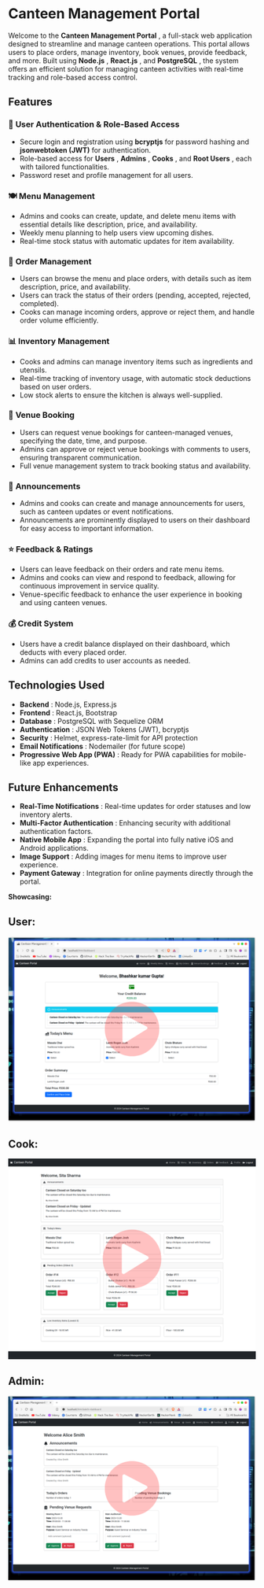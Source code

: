 # Canteen Management Portal

Welcome to the  **Canteen Management Portal** , a full-stack web application designed to streamline and manage canteen operations. This portal allows users to place orders, manage inventory, book venues, provide feedback, and more. Built using  **Node.js** ,  **React.js** , and  **PostgreSQL** , the system offers an efficient solution for managing canteen activities with real-time tracking and role-based access control.

## Features

### 🔑 **User Authentication & Role-Based Access**

* Secure login and registration using **bcryptjs** for password hashing and **jsonwebtoken (JWT)** for authentication.
* Role-based access for  **Users** ,  **Admins** ,  **Cooks** , and  **Root Users** , each with tailored functionalities.
* Password reset and profile management for all users.

### 🍽️ **Menu Management**

* Admins and cooks can create, update, and delete menu items with essential details like description, price, and availability.
* Weekly menu planning to help users view upcoming dishes.
* Real-time stock status with automatic updates for item availability.

### 🛒 **Order Management**

* Users can browse the menu and place orders, with details such as item description, price, and availability.
* Users can track the status of their orders (pending, accepted, rejected, completed).
* Cooks can manage incoming orders, approve or reject them, and handle order volume efficiently.

### 📊 **Inventory Management**

* Cooks and admins can manage inventory items such as ingredients and utensils.
* Real-time tracking of inventory usage, with automatic stock deductions based on user orders.
* Low stock alerts to ensure the kitchen is always well-supplied.

### 📅 **Venue Booking**

* Users can request venue bookings for canteen-managed venues, specifying the date, time, and purpose.
* Admins can approve or reject venue bookings with comments to users, ensuring transparent communication.
* Full venue management system to track booking status and availability.

### 📢 **Announcements**

* Admins and cooks can create and manage announcements for users, such as canteen updates or event notifications.
* Announcements are prominently displayed to users on their dashboard for easy access to important information.

### ⭐ **Feedback & Ratings**

* Users can leave feedback on their orders and rate menu items.
* Admins and cooks can view and respond to feedback, allowing for continuous improvement in service quality.
* Venue-specific feedback to enhance the user experience in booking and using canteen venues.

### 💰 **Credit System**

* Users have a credit balance displayed on their dashboard, which deducts with every placed order.
* Admins can add credits to user accounts as needed.

## Technologies Used

* **Backend** : Node.js, Express.js
* **Frontend** : React.js, Bootstrap
* **Database** : PostgreSQL with Sequelize ORM
* **Authentication** : JSON Web Tokens (JWT), bcryptjs
* **Security** : Helmet, express-rate-limit for API protection
* **Email Notifications** : Nodemailer (for future scope)
* **Progressive Web App (PWA)** : Ready for PWA capabilities for mobile-like app experiences.

## Future Enhancements

* **Real-Time Notifications** : Real-time updates for order statuses and low inventory alerts.
* **Multi-Factor Authentication** : Enhancing security with additional authentication factors.
* **Native Mobile App** : Expanding the portal into fully native iOS and Android applications.
* **Image Support** : Adding images for menu items to improve user experience.
* **Payment Gateway** : Integration for online payments directly through the portal.

**Showcasing:**

## User:

[![User Dashboard - Watch on youtube](./screenshot/yt/User_yt.png)](https://youtu.be/kYI8qndnx9o)

## Cook:

[![Cook Dashboard - Watch on youtube](./screenshot/yt/Cook_yt.png)](https://youtu.be/G0F13qL3sBk)

## Admin:

[![Admin Dashboard - Watch on youtube](./screenshot/yt/Admin_yt.png)](https://youtu.be/Hn1kML7F6s0)
